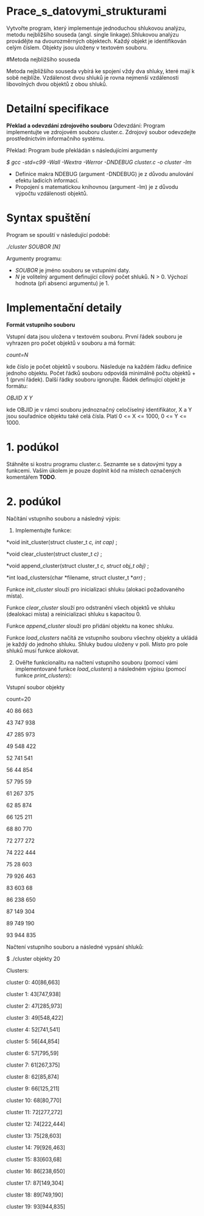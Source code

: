 # Prace_s_datovymi_strukturami
Vytvořte program, který implementuje jednoduchou shlukovou analýzu, metodu nejbližšího souseda (angl. single linkage).Shlukovou analýzu provádějte na dvourozměrných objektech. Každý objekt je identifikován celým číslem. Objekty jsou uloženy v textovém souboru.

#Metoda nejbližšího souseda

Metoda nejbližšího souseda vybírá ke spojení vždy dva shluky, které mají k sobě nejblíže. Vzdálenost dvou shluků je rovna nejmenší vzdálenosti libovolných dvou objektů z obou shluků.

# Detailní specifikace
**Překlad a odevzdání zdrojového souboru**
Odevzdání: Program implementujte ve zdrojovém souboru cluster.c. Zdrojový soubor odevzdejte prostřednictvím informačního systému.

Překlad: Program bude překládán s následujícími argumenty

*$ gcc -std=c99 -Wall -Wextra -Werror -DNDEBUG cluster.c -o cluster -lm*
- Definice makra NDEBUG (argument -DNDEBUG) je z důvodu anulování efektu ladicích informací.
- Propojení s matematickou knihovnou (argument -lm) je z důvodu výpočtu vzdálenosti objektů.

# Syntax spuštění
Program se spouští v následující podobě:

*./cluster SOUBOR [N]*

Argumenty programu:

- *SOUBOR* je jméno souboru se vstupními daty.
- *N* je volitelný argument definující cílový počet shluků. N > 0. Výchozí hodnota (při absenci argumentu) je 1.

# Implementační detaily
**Formát vstupního souboru**

Vstupní data jsou uložena v textovém souboru. První řádek souboru je vyhrazen pro počet objektů v souboru a má formát:

*count=N*

kde číslo je počet objektů v souboru. Následuje na každém řádku definice jednoho objektu. Počet řádků souboru odpovídá minimálně počtu objektů + 1 (první řádek). Další řádky souboru ignorujte. Řádek definující objekt je formátu:

*OBJID X Y*

kde OBJID je v rámci souboru jednoznačný celočíselný identifikátor, X a Y jsou souřadnice objektu také celá čísla. Platí 0 <= X <= 1000, 0 <= Y <= 1000.

# 1. podúkol
Stáhněte si kostru programu cluster.c. Seznamte se s datovými typy a funkcemi. Vaším úkolem je pouze doplnit kód na místech označených komentářem **TODO**.
# 2. podúkol
Načítání vstupního souboru a následný výpis:

1. Implementujte funkce:

*void init_cluster(struct cluster_t *c, int cap)* ;

*void clear_cluster(struct cluster_t *c)* ;

*void append_cluster(struct cluster_t *c, struct obj_t obj)* ;

*int load_clusters(char *filename, struct cluster_t **arr)* ;

Funkce *init_cluster* slouží pro inicializaci shluku (alokaci požadovaného místa).

Funkce *clear_cluster* slouží pro odstranění všech objektů ve shluku (dealokaci místa) a reinicializaci shluku s kapacitou 0.

Funkce *append_cluster* slouží pro přidání objektu na konec shluku.

Funkce *load_clusters* načítá ze vstupního souboru všechny objekty a ukládá je každý do jednoho shluku. Shluky budou uloženy v poli. Místo pro pole shluků musí funkce alokovat.

2. Ověřte funkcionalitu na načtení vstupního souboru (pomocí vámi implementované funkce *load_clusters*) a následném výpisu (pomocí funkce *print_clusters*):

Vstupní soubor objekty


count=20

40 86 663

43 747 938

47 285 973

49 548 422

52 741 541

56 44 854

57 795 59

61 267 375

62 85 874

66 125 211

68 80 770

72 277 272

74 222 444

75 28 603

79 926 463

83 603 68

86 238 650

87 149 304

89 749 190

93 944 835

Načtení vstupního souboru a následné vypsání shluků:

$ ./cluster objekty 20

Clusters:

cluster 0: 40[86,663]

cluster 1: 43[747,938]

cluster 2: 47[285,973]

cluster 3: 49[548,422]

cluster 4: 52[741,541]

cluster 5: 56[44,854]

cluster 6: 57[795,59]

cluster 7: 61[267,375]

cluster 8: 62[85,874]

cluster 9: 66[125,211]

cluster 10: 68[80,770]

cluster 11: 72[277,272]

cluster 12: 74[222,444]

cluster 13: 75[28,603]

cluster 14: 79[926,463]

cluster 15: 83[603,68]

cluster 16: 86[238,650]

cluster 17: 87[149,304]

cluster 18: 89[749,190]

cluster 19: 93[944,835]

